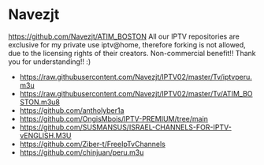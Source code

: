 # Navezjt
https://github.com/Navezjt/ATIM_BOSTON
All our IPTV repositories are exclusive for my private use iptv@home, therefore forking is not allowed, due to the licensing rights of their creators.
Non-commercial benefit!! Thank you for understanding!! :)

- https://raw.githubusercontent.com/Navezjt/IPTV02/master/Tv/iptvperu.m3u
- https://raw.githubusercontent.com/Navezjt/IPTV02/master/Tv/ATIM_BOSTON.m3u8
- https://github.com/antholyber1a
- https://github.com/OngisMbois/IPTV-PREMIUM/tree/main
- https://github.com/SUSMANSUS/ISRAEL-CHANNELS-FOR-IPTV-vENGLISH.M3U
- https://github.com/Ziber-t/FreeIpTvChannels
- https://github.com/chinjuan/peru.m3u
